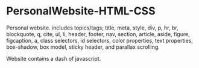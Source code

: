 # PersonalWebsite-HTML-CSS
Personal website. includes topics/tags; title, meta, style, div, p, hr, br, blockquote, q, cite, ul, li, header, footer, nav, section, article, aside, figure, figcaption, a, class selectors, id selectors, color properties, text properties, box-shadow, box model, sticky header, and parallax scrolling.

Website contains a dash of javascript.
